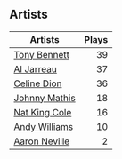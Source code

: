 ## Artists
Artists | Plays 
----- | -----: 
[Tony Bennett](/artists/tony-bennett-2564) | 39
[Al Jarreau](/artists/al-jarreau-1769) | 37
[Celine Dion](/artists/celine-dion-39068) | 36
[Johnny Mathis](/artists/johnny-mathis-14581) | 18
[Nat King Cole](/artists/nat-king-cole-3428) | 16
[Andy Williams](/artists/andy-williams-16425) | 10
[Aaron Neville](/artists/aaron-neville-384) | 2

